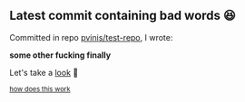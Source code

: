 ## Latest commit containing bad words 😆

Committed in repo [pvinis/test-repo](https://github.com/pvinis/test-repo), I wrote:
 
**some other fucking finally**

Let's take a [look](https://github.com/pvinis/test-repo/commit/2bf9ae9ef9f3fb1d20c9f136763dc906b9974a2c) 🤔

<sub>[how does this work](https://github.com/pvinis/pvinis/blob/master/README_ACTUAL.md)</sub>
